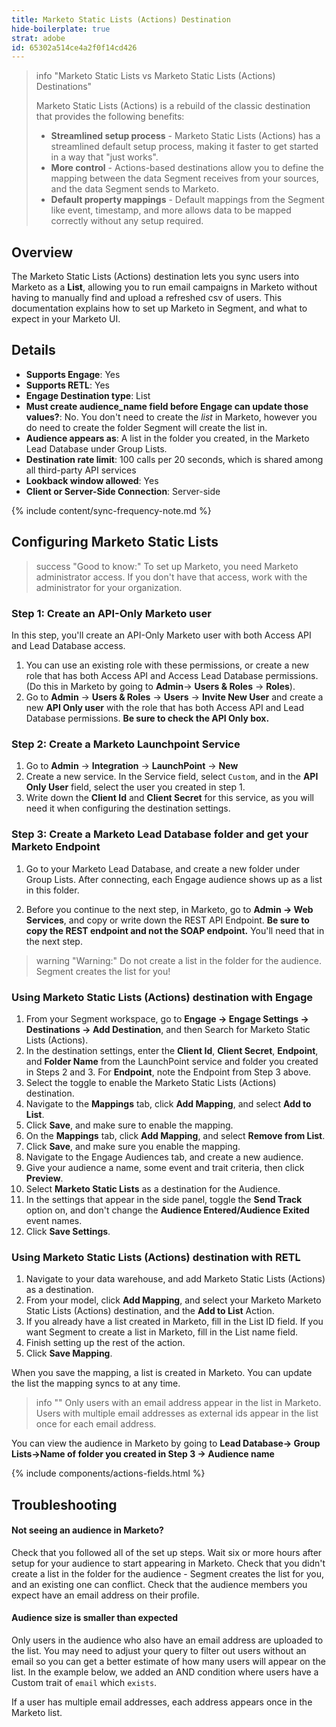 ```yaml
---
title: Marketo Static Lists (Actions) Destination
hide-boilerplate: true
strat: adobe
id: 65302a514ce4a2f0f14cd426
---
```

> info "Marketo Static Lists vs Marketo Static Lists (Actions) Destinations"
>
> Marketo Static Lists (Actions) is a rebuild of the classic destination that provides the following benefits:
> 
> - **Streamlined setup process** - Marketo Static Lists (Actions) has a streamlined default setup process, making it faster to get started in a way that "just works".
> - **More control** - Actions-based destinations allow you to define the mapping between the data Segment receives from your sources, and the data Segment sends to Marketo.
> - **Default property mappings** - Default mappings from the Segment like event, timestamp, and more allows data to be mapped correctly without any setup required.

## Overview

The Marketo Static Lists (Actions) destination lets you sync users into Marketo as a **List**, allowing you to run email campaigns in Marketo without having to manually find and upload a refreshed csv of users. This documentation explains how to set up Marketo in Segment, and what to expect in your Marketo UI.

## Details

- **Supports Engage**: Yes
- **Supports RETL**: Yes
- **Engage Destination type**: List
- **Must create audience_name field before Engage can update those values?**: No. You don't need to create the _list_ in Marketo, however you do need to create the folder Segment will create the list in.
- **Audience appears as**: A list in the folder you created, in the Marketo Lead Database under Group Lists.
- **Destination rate limit**: 100 calls per 20 seconds, which is shared among all third-party API services
- **Lookback window allowed**: Yes
- **Client or Server-Side Connection**: Server-side

{% include content/sync-frequency-note.md %}

## Configuring Marketo Static Lists

> success "Good to know:"
> To set up Marketo, you need Marketo administrator access. If you don't have that access, work with the administrator for your organization.

### Step 1: Create an API-Only Marketo user

In this step, you'll create an API-Only Marketo user with both Access API and Lead Database access.

1. You can use an existing role with these permissions, or create a new role that has both Access API and Access Lead Database permissions. (Do this in Marketo by going to **Admin**→ **Users & Roles** → **Roles**).
2. Go to **Admin** → **Users & Roles** → **Users** → **Invite New User** and create a new **API Only user** with the role that has both Access API and Lead Database permissions. **Be sure to check the API Only box.**

### Step 2: Create a Marketo Launchpoint Service

1. Go to **Admin** → **Integration** → **LaunchPoint** → **New**
2. Create a new service. In the Service field, select `Custom`, and in the **API Only User** field, select the user you created in step 1.
3. Write down the **Client Id** and **Client Secret** for this service, as you will need it when configuring the destination settings.

### Step 3: Create a Marketo Lead Database folder and get your Marketo Endpoint

1. Go to your Marketo Lead Database, and create a new folder under Group Lists. After connecting, each Engage audience shows up as a list in this folder.

2. Before you continue to the next step, in Marketo, go to **Admin → Web Services**, and copy or write down the REST API Endpoint. **Be sure to copy the REST endpoint and not the SOAP endpoint.** You'll need that in the next step.

> warning "Warning:"
> Do not create a list in the folder for the audience. Segment creates the list for you!

### Using Marketo Static Lists (Actions) destination with Engage

1. From your Segment workspace, go to **Engage → Engage Settings → Destinations → Add Destination**, and then Search for Marketo Static Lists (Actions).
2. In the destination settings, enter the **Client Id**, **Client Secret**, **Endpoint**, and **Folder Name** from the LaunchPoint service and folder you created in Steps 2 and 3. For **Endpoint**, note the Endpoint from Step 3 above.
3. Select the toggle to enable the Marketo Static Lists (Actions) destination.
4. Navigate to the **Mappings** tab, click **Add Mapping**, and select **Add to List**. 
6. Click **Save**, and make sure to enable the mapping. 
7. On the **Mappings** tab, click **Add Mapping**, and select **Remove from List**. 
8. Click **Save**, and make sure you enable the mapping. 
9. Navigate to the Engage Audiences tab, and create a new audience.
10. Give your audience a name, some event and trait criteria, then click **Preview**.
11. Select **Marketo Static Lists** as a destination for the Audience.
12. In the settings that appear in the side panel, toggle the **Send Track** option on, and don't change the **Audience Entered/Audience Exited** event names.
13. Click **Save Settings**.

### Using Marketo Static Lists (Actions) destination with RETL

1. Navigate to your data warehouse, and add Marketo Static Lists (Actions) as a destination.
2. From your model, click **Add Mapping**, and select your Marketo Marketo Static Lists (Actions) destination, and the **Add to List** Action.
3. If you already have a list created in Marketo, fill in the List ID field. If you want Segment to create a list in Marketo, fill in the List name field. 
4. Finish setting up the rest of the action.
5. Click **Save Mapping**.

When you save the mapping, a list is created in Marketo. You can update the list the mapping syncs to at any time. 

> info ""
> Only users with an email address appear in the list in Marketo. Users with multiple email addresses as external ids appear in the list once for each email address.

You can view the audience in Marketo by going to **Lead Database→ Group Lists→Name of folder you created in Step 3 → Audience name**

{% include components/actions-fields.html %}

## Troubleshooting

#### Not seeing an audience in Marketo?
Check that you followed all of the set up steps. Wait six or more hours after setup for your audience to start appearing in Marketo. Check that you didn't create a list in the folder for the audience - Segment creates the list for you, and an existing one can conflict. Check that the audience members you expect have an email address on their profile.

#### Audience size is smaller than expected
Only users in the audience who also have an email address are uploaded to the list. You may need to adjust your query to filter out users without an email so you can get a better estimate of how many users will appear on the list. In the example below, we added an AND condition where users have a Custom trait of `email` which `exists`.

If a user has multiple email addresses, each address appears once in the Marketo list. 
